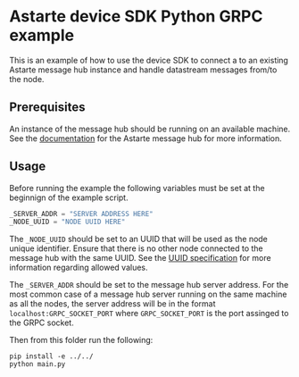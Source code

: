 <!--
Copyright 2023 SECO Mind Srl

SPDX-License-Identifier: Apache-2.0
-->

# Astarte device SDK Python GRPC example
This is an example of how to use the device SDK to connect a to an existing Astarte message hub
instance and handle datastream messages from/to the node.

## Prerequisites

An instance of the message hub should be running on an available machine. See the
[documentation](https://docs.rs/astarte-message-hub/latest/astarte_message_hub/) for the
Astarte message hub for more information.

## Usage

Before running the example the following variables must be set at the beginnign of the example
script.

```python
_SERVER_ADDR = "SERVER ADDRESS HERE"
_NODE_UUID = "NODE UUID HERE"
```

The `_NODE_UUID` should be set to an UUID that will be used as the node unique identifier.
Ensure that there is no other node connected to the message hub with the same UUID. See
the [UUID specification](https://datatracker.ietf.org/doc/html/rfc4122) for more information
regarding allowed values.

The `_SERVER_ADDR` should be set to the message hub server address. For the most common case of a
message hub server running on the same machine as all the nodes, the server address will be in
the format `localhost:GRPC_SOCKET_PORT` where `GRPC_SOCKET_PORT` is the port assinged to the GRPC
socket.

Then from this folder run the following:
```shell
pip install -e ../../
python main.py
```
